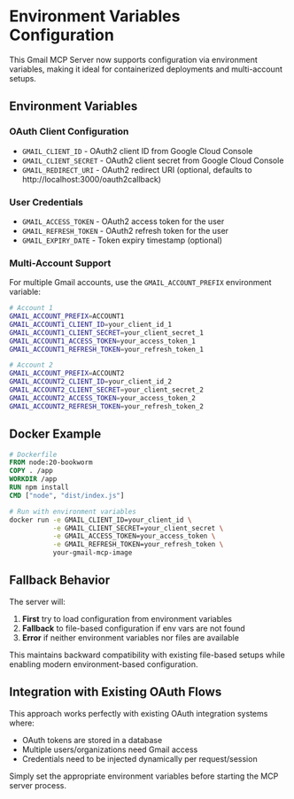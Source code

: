 # Environment Variables Configuration

This Gmail MCP Server now supports configuration via environment variables, making it ideal for containerized deployments and multi-account setups.

## Environment Variables

### OAuth Client Configuration
- `GMAIL_CLIENT_ID` - OAuth2 client ID from Google Cloud Console
- `GMAIL_CLIENT_SECRET` - OAuth2 client secret from Google Cloud Console  
- `GMAIL_REDIRECT_URI` - OAuth2 redirect URI (optional, defaults to http://localhost:3000/oauth2callback)

### User Credentials
- `GMAIL_ACCESS_TOKEN` - OAuth2 access token for the user
- `GMAIL_REFRESH_TOKEN` - OAuth2 refresh token for the user
- `GMAIL_EXPIRY_DATE` - Token expiry timestamp (optional)

### Multi-Account Support
For multiple Gmail accounts, use the `GMAIL_ACCOUNT_PREFIX` environment variable:

```bash
# Account 1
GMAIL_ACCOUNT_PREFIX=ACCOUNT1
GMAIL_ACCOUNT1_CLIENT_ID=your_client_id_1
GMAIL_ACCOUNT1_CLIENT_SECRET=your_client_secret_1
GMAIL_ACCOUNT1_ACCESS_TOKEN=your_access_token_1
GMAIL_ACCOUNT1_REFRESH_TOKEN=your_refresh_token_1

# Account 2  
GMAIL_ACCOUNT_PREFIX=ACCOUNT2
GMAIL_ACCOUNT2_CLIENT_ID=your_client_id_2
GMAIL_ACCOUNT2_CLIENT_SECRET=your_client_secret_2
GMAIL_ACCOUNT2_ACCESS_TOKEN=your_access_token_2
GMAIL_ACCOUNT2_REFRESH_TOKEN=your_refresh_token_2
```

## Docker Example

```dockerfile
# Dockerfile
FROM node:20-bookworm
COPY . /app
WORKDIR /app
RUN npm install
CMD ["node", "dist/index.js"]
```

```bash
# Run with environment variables
docker run -e GMAIL_CLIENT_ID=your_client_id \
           -e GMAIL_CLIENT_SECRET=your_client_secret \
           -e GMAIL_ACCESS_TOKEN=your_access_token \
           -e GMAIL_REFRESH_TOKEN=your_refresh_token \
           your-gmail-mcp-image
```

## Fallback Behavior

The server will:
1. **First** try to load configuration from environment variables
2. **Fallback** to file-based configuration if env vars are not found
3. **Error** if neither environment variables nor files are available

This maintains backward compatibility with existing file-based setups while enabling modern environment-based configuration.

## Integration with Existing OAuth Flows

This approach works perfectly with existing OAuth integration systems where:
- OAuth tokens are stored in a database
- Multiple users/organizations need Gmail access
- Credentials need to be injected dynamically per request/session

Simply set the appropriate environment variables before starting the MCP server process.
